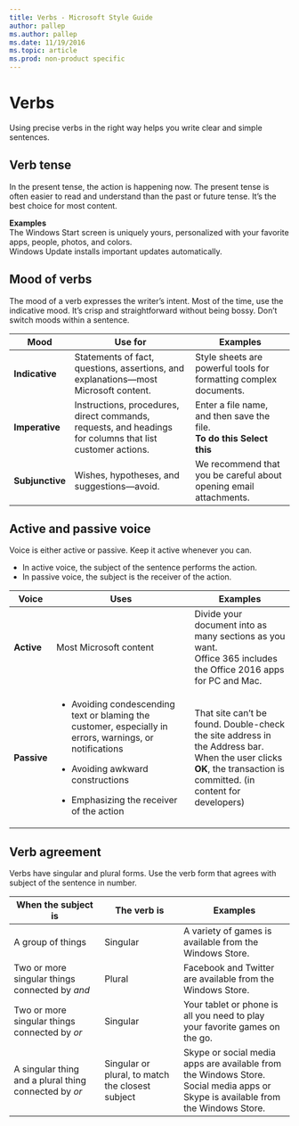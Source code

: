 ```yaml
---
title: Verbs - Microsoft Style Guide
author: pallep
ms.author: pallep
ms.date: 11/19/2016
ms.topic: article
ms.prod: non-product specific
---
```


# Verbs

 Using precise verbs in the right way helps you write clear and simple sentences.

## Verb tense

In
the present tense, the action is happening now. The present tense
is often easier to read and understand than the past or future
tense. It’s the best choice for most content. 

**Examples**  
The Windows Start screen is uniquely yours, personalized with your favorite apps, people, photos, and colors.  
Windows Update installs important updates automatically.

## Mood of verbs

The
mood of a verb expresses the writer’s intent. Most of the time,
use the indicative mood. It’s crisp and straightforward without
being bossy. Don’t switch moods within a sentence.

**Mood**|**Use for**|**Examples**
--|--|--
**Indicative**|Statements of fact, questions, assertions, and explanations—most Microsoft content.|Style sheets are powerful tools for formatting complex documents.
**Imperative**|Instructions, procedures, direct commands, requests, and headings for columns that list customer actions.|Enter a file name, and then save the file.<br />**To do this        Select this**
**Subjunctive**|Wishes, hypotheses, and suggestions—avoid.|We recommend that you be careful about opening email attachments.


## Active and passive voice

Voice is either active or passive. Keep it active whenever you can.

  - In active voice, the subject of the sentence performs the action. 
  - In passive voice, the subject is the receiver of the action.

**Voice**|**Uses**|**Examples**
--|--|--
**Active**|Most Microsoft content|Divide your document into as many sections as you want. <br />Office 365 includes the Office 2016 apps for PC and Mac.
**Passive**|<ul><li>Avoiding condescending text or blaming the customer, especially in errors, warnings, or notifications</ul></li> <ul><li>Avoiding awkward constructions</ul></li> <ul><li>Emphasizing the receiver of the action</ul></li> |That site can’t be found. Double-check the site address in the Address bar.<br />When the user clicks **OK**, the transaction is committed. (in content for developers) 


## Verb agreement

Verbs
have singular and plural forms. Use the verb form that
agrees with subject of the sentence in number. 

**When the subject is**|**The verb is**|**Examples**
--|--|--
A group of things|Singular|A variety of games is available from the Windows Store.
Two or more singular things connected by *and*|Plural|Facebook and Twitter are available from the Windows Store.
Two or more singular things connected by *or*|Singular|Your tablet or phone is all you need to play your favorite games on the go.
A singular thing and a plural thing connected by *or*|Singular or plural, to match the closest subject|Skype or social media apps are available from the Windows Store.<br />Social media apps or Skype is available from the Windows Store.
